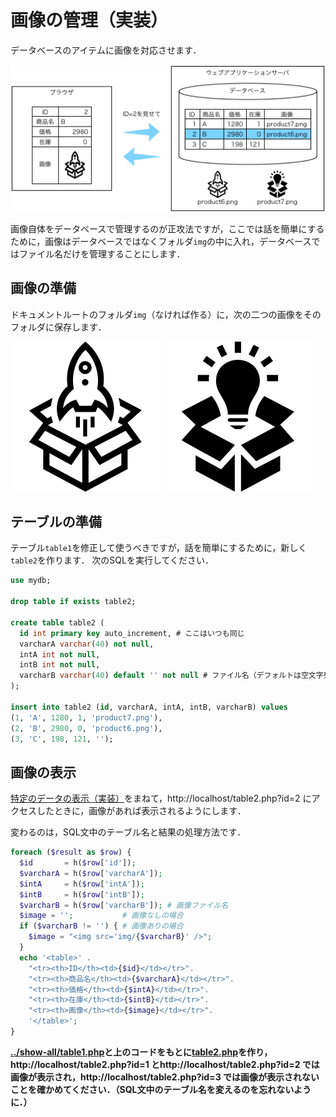 # 画像の管理（実装）

データベースのアイテムに画像を対応させます．

![](pattern-images.png)

画像自体をデータベースで管理するのが正攻法ですが，ここでは話を簡単にするために，画像はデータベースではなくフォルダ`img`の中に入れ，データベースではファイル名だけを管理することにします．

## 画像の準備

ドキュメントルートのフォルダ`img`（なければ作る）に，次の二つの画像をそのフォルダに保存します．

![product6.png](product6.png)
![product7.png](product7.png)

## テーブルの準備

テーブル`table1`を修正して使うべきですが，話を簡単にするために，新しく`table2`を作ります．
次のSQLを実行してください．

```sql
use mydb;

drop table if exists table2;

create table table2 (
  id int primary key auto_increment, # ここはいつも同じ
  varcharA varchar(40) not null,
  intA int not null,
  intB int not null,
  varcharB varchar(40) default '' not null # ファイル名（デフォルトは空文字列）
);

insert into table2 (id, varcharA, intA, intB, varcharB) values
(1, 'A', 1280, 1, 'product7.png'),
(2, 'B', 2980, 0, 'product6.png'),
(3, 'C', 198, 121, '');
```

## 画像の表示

[特定のデータの表示（実装）](../show-all/)をまねて，http://localhost/table2.php?id=2 にアクセスしたときに，画像があれば表示されるようにします．

変わるのは，SQL文中のテーブル名と結果の処理方法です．

```php
foreach ($result as $row) {
  $id       = h($row['id']);
  $varcharA = h($row['varcharA']);
  $intA     = h($row['intA']);
  $intB     = h($row['intB']);
  $varcharB = h($row['varcharB']); # 画像ファイル名
  $image = '';           # 画像なしの場合
  if ($varcharB != '') { # 画像ありの場合
    $image = "<img src='img/{$varcharB}' />";
  }
  echo '<table>' .
    "<tr><th>ID</th><td>{$id}</td></tr>".
    "<tr><th>商品名</th><td>{$varcharA}</td></tr>".
    "<tr><th>価格</th><td>{$intA}</td></tr>".
    "<tr><th>在庫</th><td>{$intB}</td></tr>".
    "<tr><th>画像</th><td>{$image}</td></tr>".
    '</table>';
}
```

**[../show-all/table1.php](../show-all/table1.php)と上のコードをもとに[table2.php](table2.php)を作り，http://localhost/table2.php?id=1 とhttp://localhost/table2.php?id=2 では画像が表示され，http://localhost/table2.php?id=3 では画像が表示されないことを確かめてください．（SQL文中のテーブル名を変えるのを忘れないように．）**
